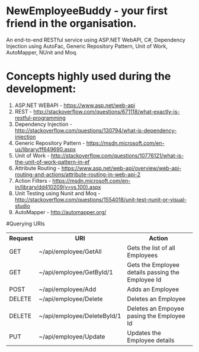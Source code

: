 # NewEmployeeBuddy - your first friend in the organisation.
An end-to-end RESTful service using ASP.NET WebAPI, C#, Dependency Injection using AutoFac, Generic Repository Pattern, Unit of Work, AutoMapper, NUnit and Moq.  

# Concepts highly used during the development:
1. ASP.NET WEBAPI - https://www.asp.net/web-api
2. REST - http://stackoverflow.com/questions/671118/what-exactly-is-restful-programming
3. Dependency Injection - http://stackoverflow.com/questions/130794/what-is-dependency-injection
4. Generic Repository Pattern - https://msdn.microsoft.com/en-us/library/ff649690.aspx
5. Unit of Work - http://stackoverflow.com/questions/10776121/what-is-the-unit-of-work-pattern-in-ef
6. Attribute Routing - https://www.asp.net/web-api/overview/web-api-routing-and-actions/attribute-routing-in-web-api-2
7. Action Filters - https://msdn.microsoft.com/en-in/library/dd410209(v=vs.100).aspx
8. Unit Testing using Nunit and Moq - http://stackoverflow.com/questions/1554018/unit-test-nunit-or-visual-studio
9. AutoMapper - http://automapper.org/

#Querying URIs
<table>
<tr>
<th>Request</th>
<th>URI</th>
<th>Action</th>
</tr>
<tr>
<td>GET</td>
<td>~/api/employee/GetAll</td>
<td>Gets the list of all Employees</td>
</tr>
<tr>
<td>GET</td>
<td>~/api/employee/GetById/1</td>
<td>Gets the Employee details passing the Employee Id</td>
</tr>
<tr>
<td>POST</td>
<td>~/api/employee/Add</td>
<td>Adds an Employee</td>
</tr>
<tr>
<td>DELETE</td>
<td>~/api/employee/Delete</td>
<td>Deletes an Employee</td>
</tr>
<tr>
<td>DELETE</td>
<td>~/api/employee/DeleteById/1</td>
<td>Deletes an Empoyee pasing the Employee Id</td>
</tr>
<tr>
<td>PUT</td>
<td>~/api/employee/Update</td>
<td>Updates the Employee details</td>
</tr>
</table>
